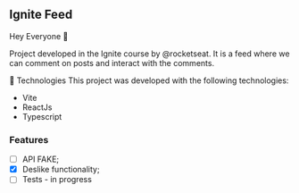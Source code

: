 ## Ignite Feed

<p>Hey Everyone 🚀<p/>

<p>Project developed in the Ignite course by @rocketseat. It is a feed where we can comment on posts and interact with the comments.</p>

🚀 Technologies This project was developed with the following technologies:

- Vite
- ReactJs
- Typescript

### Features
- [ ] API FAKE;
- [x] Deslike functionality;
- [ ] Tests - in progress
